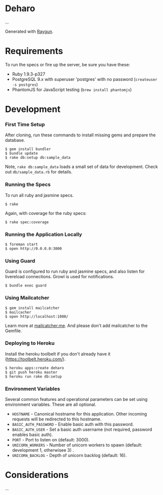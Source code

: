 # Deharo

...

Generated with [Raygun](https://github.com/carbonfive/raygun).

# Requirements

To run the specs or fire up the server, be sure you have these:

* Ruby 1.9.3-p327
* PostgreSQL 9.x with superuser 'postgres' with no password (```createuser -s postgres```)
* PhantomJS for JavaScript testing (```brew install phantomjs```)

# Development

### First Time Setup

After cloning, run these commands to install missing gems and prepare the database.

    $ gem install bundler
    $ bundle update
    $ rake db:setup db:sample_data

Note, ```rake db:sample_data``` loads a small set of data for development. Check out ```db/sample_data.rb``` for details.

### Running the Specs

To run all ruby and jasmine specs.

    $ rake

Again, with coverage for the ruby specs:

    $ rake spec:coverage

### Running the Application Locally

    $ foreman start
    $ open http://0.0.0.0:3000

### Using Guard

Guard is configured to run ruby and jasmine specs, and also listen for livereload connections. Growl is used for notifications.

    $ bundle exec guard

### Using Mailcatcher

    $ gem install mailcatcher
    $ mailcacher
    $ open http://localhost:1080/

Learn more at [mailcatcher.me](http://mailcatcher.me/). And please don't add mailcatcher to the Gemfile.

### Deploying to Heroku

Install the heroku toolbelt if you don't already have it (https://toolbelt.heroku.com/).

    $ heroku apps:create deharo
    $ git push heroku master
    $ heroku run rake db:setup

### Environment Variables

Several common features and operational parameters can be set using environment variables. These are all optional.

* ```HOSTNAME``` - Canonical hostname for this application. Other incoming requests will be redirected to this hostname.
* ```BASIC_AUTH_PASSWORD``` - Enable basic auth with this password.
* ```BASIC_AUTH_USER``` - Set a basic auth username (not required, password enables basic auth).
* ```PORT``` - Port to listen on (default: 3000).
* ```UNICORN_WORKERS``` - Number of unicorn workers to spawn (default: development 1, otherwisee 3) .
* ```UNICORN_BACKLOG``` - Depth of unicorn backlog (default: 16).

# Considerations

...
